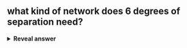 ## what kind of network does 6 degrees of separation need?
<details>
<summary><b>Reveal answer</b></summary>
A random one<br><img src="../../../../../media/paste-75a5bd0d18b2f837a6b35e17e41ec118b91b3a20.jpg">
</details>
